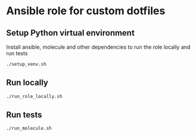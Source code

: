 # Ansible role for custom dotfiles
## Setup Python virtual environment
Install ansible, molecule and other dependencies to run the role locally and run tests
```sh
./setup_venv.sh
```
## Run locally
```sh
./run_role_locally.sh
```
## Run tests
```sh
./run_molecule.sh
```
